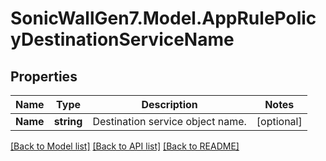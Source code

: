 # SonicWallGen7.Model.AppRulePolicyDestinationServiceName

## Properties

Name | Type | Description | Notes
------------ | ------------- | ------------- | -------------
**Name** | **string** | Destination service object name. | [optional] 

[[Back to Model list]](../README.md#documentation-for-models) [[Back to API list]](../README.md#documentation-for-api-endpoints) [[Back to README]](../README.md)

